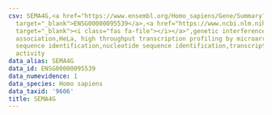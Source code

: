 ```yaml
---
csv: SEMA4G,<a href="https://www.ensembl.org/Homo_sapiens/Gene/Summary?db=core;g=ENSG00000095539"
  target="_blank">ENSG00000095539</a>,<a href="https://www.ncbi.nlm.nih.gov/pubmed/17216044"
  target="_blank"><i class="fas fa-file"></i></a>",genetic interference,functional
  association,HeLa, high throughput transcription profiling by microarray,nucleotide
  sequence identification,nucleotide sequence identification,transcriptional regulation,up-regulates
  activity
data_alias: SEMA4G
data_id: ENSG00000095539
data_numevidence: 1
data_species: Homo sapiens
data_taxid: '9606'
title: SEMA4G
---
```

